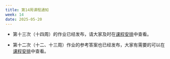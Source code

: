 ```yaml
---
title: 第14周课程通知
week: 14
date: 2025-05-20
---
```


- 第十三次（十四周）的作业已经发布，请大家及时在[课程安排](../schedule)中查看。

- 第十二次（十二、十三周）作业的参考答案也已经发布，大家有需要的可以在[课程安排](../schedule)中查看。


